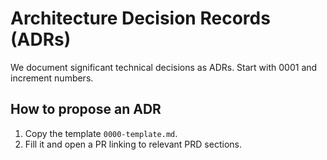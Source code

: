 # Architecture Decision Records (ADRs)

We document significant technical decisions as ADRs. Start with 0001 and increment numbers.

## How to propose an ADR

1. Copy the template `0000-template.md`.
2. Fill it and open a PR linking to relevant PRD sections.
